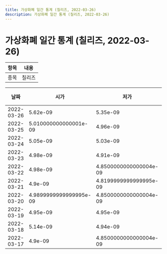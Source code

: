 ```yaml
---
title: 가상화폐 일간 통계 (칠리즈, 2022-03-26)
description: 가상화폐 일간 통계 (칠리즈, 2022-03-26)
---
```


가상화폐 일간 통계 (칠리즈, 2022-03-26)
===

|항목|내용|
|--|--|
|종목|칠리즈||마켓|BTC-CHZ||종류|일 단위 캔들||기간|2022-03-17T09:00:00 - 2022-03-26T09:00:00|

|날짜|시가|저가|고가|종가|비고|
|--|--|--|--|--|--|
|2022-03-26|5.62e-09|5.35e-09|5.62e-09|5.35e-09|    |
|2022-03-25|5.010000000000001e-09|4.96e-09|5.7799999999999995e-09|5.62e-09|    |
|2022-03-24|5.05e-09|5.03e-09|5.339999999999999e-09|5.08e-09|    |
|2022-03-23|4.98e-09|4.91e-09|5.07e-09|4.98e-09|    |
|2022-03-22|4.98e-09|4.8500000000000004e-09|4.98e-09|4.98e-09|    |
|2022-03-21|4.9e-09|4.8199999999999995e-09|4.9899999999999995e-09|4.98e-09|    |
|2022-03-20|4.9899999999999995e-09|4.8500000000000004e-09|5.04e-09|4.8899999999999995e-09|    |
|2022-03-19|4.95e-09|4.95e-09|5.11e-09|5.03e-09|    |
|2022-03-18|5.14e-09|4.94e-09|5.14e-09|4.95e-09|    |
|2022-03-17|4.9e-09|4.8500000000000004e-09|5.180000000000001e-09|5.169999999999999e-09|    |
